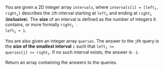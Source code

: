 You are given a 2D integer array `intervals`, where <code>intervals[i] = [left<sub>i</sub>, right<sub>i</sub>]</code> describes the `i`th interval starting at <code>left<sub>i</sub></code> and ending at <code>right<sub>i</sub></code> (**inclusive**). The **size** of an interval is defined as the number of integers it contains, or more formally <code>right<sub>i</sub> - left<sub>i</sub> + 1</code>.

You are also given an integer array `queries`. The answer to the `j`th query is the **size of the smallest interval** `i` such that <code>left<sub>i</sub> <= queries[j] <= right<sub>i</sub></code>. If no such interval exists, the answer is `-1`.

Return an array containing the answers to the queries.
